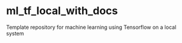 # ml_tf_local_with_docs
Template repository for machine learning using Tensorflow on a local system
